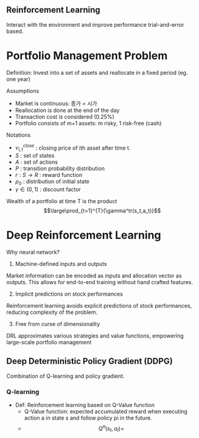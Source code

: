 ## Reinforcement Learning

Interact with the environment and improve performance trial-and-error based.

# Portfolio Management Problem

Definition: Invest into a set of assets and reallocate in a fixed period (eg. one year)

Assumptions
- Market is continuous: 종가 = 시가
- Reallocation is done at the end of the day
- Transaction cost is considered (0.25%)
- Portfolio consists of m+1 assets: m risky, 1 risk-free (cash)

Notations
- $v^{close}_{i,t}$ : closing price of ith asset after time t. 
- $S$ : set of states
- $A$ : set of actions
- $P$ : transition probability distribution
- $r : S \rightarrow R$ : reward function
- $\rho_0$ : distribution of initial state
- $\gamma \in (0,1)$ : discount factor

Wealth of a portfolio at time T is the product $$\large\prod_{t=1}^{T}{\gamma^tr(s_t,a_t)}$$

# Deep Reinforcement Learning

Why neural network?

1. Machine-defined inputs and outputs

Market information can be encoded as inputs and allocation vector as outputs. This allows for end-to-end training without hand crafted features.

2. Implicit predictions on stock performances

Reinforcement learning avoids explicit predictions of stock performances, reducing complexity of the problem.

3. Free from curse of dimensionality

DRL approximates various strategies and value functions, empowering large-scale portfolio management

## Deep Deterministic Policy Gradient (DDPG)

Combination of Q-learning and policy gradient.

### Q-learning

- Def: Reinforcement learning based on Q-Value function
  - Q-Value function: expected accumulated reward when executing action a in state s and follow policy pi in the future.
  - $$Q^\pi(s_t,a_t)=$$
